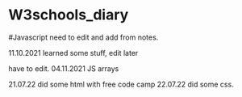 # W3schools_diary

#Javascript
need to edit and add from notes.


11.10.2021 learned some stuff, edit later
  

have to edit.
04.11.2021 JS arrays

21.07.22 did some html with free code camp 
22.07.22 did some css.

